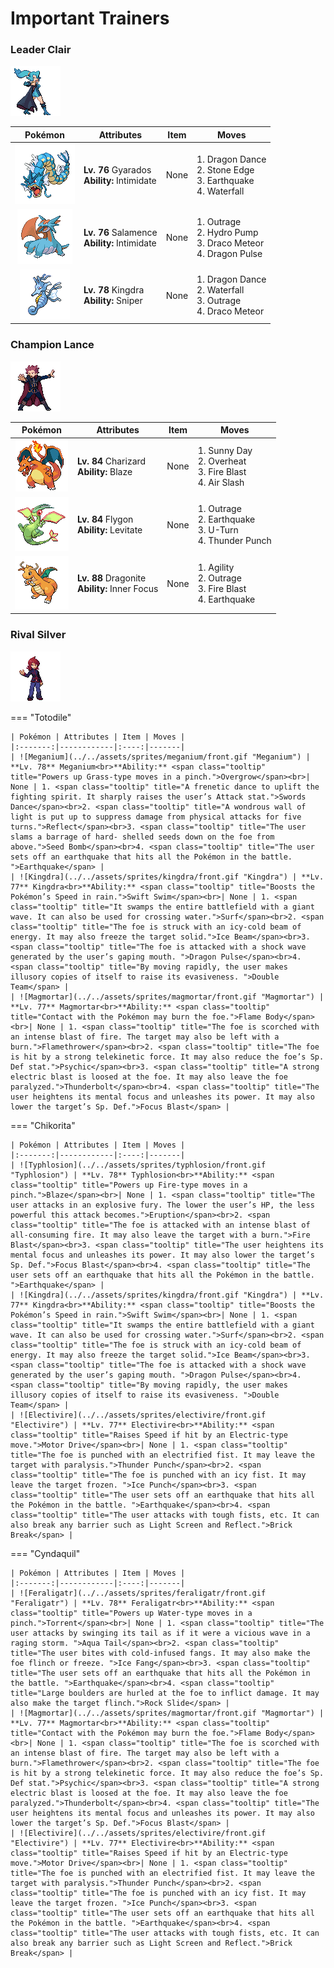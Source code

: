 # Important Trainers

### Leader Clair

![Leader Clair](../../assets/important_trainers/clair.png "Leader Clair")

| Pokémon | Attributes | Item | Moves |
|:-------:|------------|:----:|-------|
| ![Gyarados](../../assets/sprites/gyarados/front.gif "Gyarados") | **Lv. 76** Gyarados<br>**Ability:** <span class="tooltip" title="Lowers the foe’s Attack stat.">Intimidate</span><br>| None | 1. <span class="tooltip" title="The user vigorously performs a mystic, powerful dance that boosts its Attack and Speed stats.">Dragon Dance</span><br>2. <span class="tooltip" title="The user stabs the foe with a sharpened stone. It has a high critical-hit ratio. ">Stone Edge</span><br>3. <span class="tooltip" title="The user sets off an earthquake that hits all the Pokémon in the battle. ">Earthquake</span><br>4. <span class="tooltip" title="The user charges at the foe rapidly, and may make it flinch. It can also be used to climb a waterfall.">Waterfall</span> |
| ![Salamence](../../assets/sprites/salamence/front.gif "Salamence") | **Lv. 76** Salamence<br>**Ability:** <span class="tooltip" title="Lowers the foe’s Attack stat.">Intimidate</span><br>| None | 1. <span class="tooltip" title="The user rampages and attacks for two to three turns. However, it then becomes confused.">Outrage</span><br>2. <span class="tooltip" title="The foe is blasted by a huge volume of water launched under great pressure. ">Hydro Pump</span><br>3. <span class="tooltip" title="Comets are summoned down from the sky. The attack’s recoil sharply reduces the user’s Sp. Atk stat.">Draco Meteor</span><br>4. <span class="tooltip" title="The foe is attacked with a shock wave generated by the user’s gaping mouth. ">Dragon Pulse</span> |
| ![Kingdra](../../assets/sprites/kingdra/front.gif "Kingdra") | **Lv. 78** Kingdra<br>**Ability:** <span class="tooltip" title="Powers up moves if they become critical hits.">Sniper</span><br>| None | 1. <span class="tooltip" title="The user vigorously performs a mystic, powerful dance that boosts its Attack and Speed stats.">Dragon Dance</span><br>2. <span class="tooltip" title="The user charges at the foe rapidly, and may make it flinch. It can also be used to climb a waterfall.">Waterfall</span><br>3. <span class="tooltip" title="The user rampages and attacks for two to three turns. However, it then becomes confused.">Outrage</span><br>4. <span class="tooltip" title="Comets are summoned down from the sky. The attack’s recoil sharply reduces the user’s Sp. Atk stat.">Draco Meteor</span> |


### Champion Lance

![Champion Lance](../../assets/important_trainers/lance.png "Champion Lance")

| Pokémon | Attributes | Item | Moves |
|:-------:|------------|:----:|-------|
| ![Charizard](../../assets/sprites/charizard/front.gif "Charizard") | **Lv. 84** Charizard<br>**Ability:** <span class="tooltip" title="Powers up Fire-type moves in a pinch.">Blaze</span><br>| None | 1. <span class="tooltip" title="The user intensifies the sun for five turns, powering up Fire-type moves. ">Sunny Day</span><br>2. <span class="tooltip" title="The user attacks the foe at full power. The attack’s recoil sharply reduces the user’s Sp. Atk stat.">Overheat</span><br>3. <span class="tooltip" title="The foe is attacked with an intense blast of all-consuming fire. It may also leave the target with a burn.">Fire Blast</span><br>4. <span class="tooltip" title="The user attacks with a blade of air that slices even the sky. It may also make the target flinch.">Air Slash</span> |
| ![Flygon](../../assets/sprites/flygon/front.gif "Flygon") | **Lv. 84** Flygon<br>**Ability:** <span class="tooltip" title="Gives full immunity to all Ground-type moves.">Levitate</span><br>| None | 1. <span class="tooltip" title="The user rampages and attacks for two to three turns. However, it then becomes confused.">Outrage</span><br>2. <span class="tooltip" title="The user sets off an earthquake that hits all the Pokémon in the battle. ">Earthquake</span><br>3. <span class="tooltip" title="After making its attack, the user rushes back to switch places with a party Pokémon in waiting.">U-Turn</span><br>4. <span class="tooltip" title="The foe is punched with an electrified fist. It may leave the target with paralysis.">Thunder Punch</span> |
| ![Dragonite](../../assets/sprites/dragonite/front.gif "Dragonite") | **Lv. 88** Dragonite<br>**Ability:** <span class="tooltip" title="The Pokémon is protected from flinching.">Inner Focus</span><br>| None | 1. <span class="tooltip" title="The user relaxes and lightens its body to move faster. It sharply boosts the Speed stat.">Agility</span><br>2. <span class="tooltip" title="The user rampages and attacks for two to three turns. However, it then becomes confused.">Outrage</span><br>3. <span class="tooltip" title="The foe is attacked with an intense blast of all-consuming fire. It may also leave the target with a burn.">Fire Blast</span><br>4. <span class="tooltip" title="The user sets off an earthquake that hits all the Pokémon in the battle. ">Earthquake</span> |


### Rival Silver

![Rival Silver](../../assets/important_trainers/silver.png "Rival Silver")

=== "Totodile"

	| Pokémon | Attributes | Item | Moves |
	|:-------:|------------|:----:|-------|
	| ![Meganium](../../assets/sprites/meganium/front.gif "Meganium") | **Lv. 78** Meganium<br>**Ability:** <span class="tooltip" title="Powers up Grass-type moves in a pinch.">Overgrow</span><br>| None | 1. <span class="tooltip" title="A frenetic dance to uplift the fighting spirit. It sharply raises the user’s Attack stat.">Swords Dance</span><br>2. <span class="tooltip" title="A wondrous wall of light is put up to suppress damage from physical attacks for five turns.">Reflect</span><br>3. <span class="tooltip" title="The user slams a barrage of hard- shelled seeds down on the foe from above.">Seed Bomb</span><br>4. <span class="tooltip" title="The user sets off an earthquake that hits all the Pokémon in the battle. ">Earthquake</span> |
	| ![Kingdra](../../assets/sprites/kingdra/front.gif "Kingdra") | **Lv. 77** Kingdra<br>**Ability:** <span class="tooltip" title="Boosts the Pokémon’s Speed in rain.">Swift Swim</span><br>| None | 1. <span class="tooltip" title="It swamps the entire battlefield with a giant wave. It can also be used for crossing water.">Surf</span><br>2. <span class="tooltip" title="The foe is struck with an icy-cold beam of energy. It may also freeze the target solid.">Ice Beam</span><br>3. <span class="tooltip" title="The foe is attacked with a shock wave generated by the user’s gaping mouth. ">Dragon Pulse</span><br>4. <span class="tooltip" title="By moving rapidly, the user makes illusory copies of itself to raise its evasiveness. ">Double Team</span> |
	| ![Magmortar](../../assets/sprites/magmortar/front.gif "Magmortar") | **Lv. 77** Magmortar<br>**Ability:** <span class="tooltip" title="Contact with the Pokémon may burn the foe.">Flame Body</span><br>| None | 1. <span class="tooltip" title="The foe is scorched with an intense blast of fire. The target may also be left with a burn.">Flamethrower</span><br>2. <span class="tooltip" title="The foe is hit by a strong telekinetic force. It may also reduce the foe’s Sp. Def stat.">Psychic</span><br>3. <span class="tooltip" title="A strong electric blast is loosed at the foe. It may also leave the foe paralyzed.">Thunderbolt</span><br>4. <span class="tooltip" title="The user heightens its mental focus and unleashes its power. It may also lower the target’s Sp. Def.">Focus Blast</span> |
	
=== "Chikorita"

	| Pokémon | Attributes | Item | Moves |
	|:-------:|------------|:----:|-------|
	| ![Typhlosion](../../assets/sprites/typhlosion/front.gif "Typhlosion") | **Lv. 78** Typhlosion<br>**Ability:** <span class="tooltip" title="Powers up Fire-type moves in a pinch.">Blaze</span><br>| None | 1. <span class="tooltip" title="The user attacks in an explosive fury. The lower the user’s HP, the less powerful this attack becomes.">Eruption</span><br>2. <span class="tooltip" title="The foe is attacked with an intense blast of all-consuming fire. It may also leave the target with a burn.">Fire Blast</span><br>3. <span class="tooltip" title="The user heightens its mental focus and unleashes its power. It may also lower the target’s Sp. Def.">Focus Blast</span><br>4. <span class="tooltip" title="The user sets off an earthquake that hits all the Pokémon in the battle. ">Earthquake</span> |
	| ![Kingdra](../../assets/sprites/kingdra/front.gif "Kingdra") | **Lv. 77** Kingdra<br>**Ability:** <span class="tooltip" title="Boosts the Pokémon’s Speed in rain.">Swift Swim</span><br>| None | 1. <span class="tooltip" title="It swamps the entire battlefield with a giant wave. It can also be used for crossing water.">Surf</span><br>2. <span class="tooltip" title="The foe is struck with an icy-cold beam of energy. It may also freeze the target solid.">Ice Beam</span><br>3. <span class="tooltip" title="The foe is attacked with a shock wave generated by the user’s gaping mouth. ">Dragon Pulse</span><br>4. <span class="tooltip" title="By moving rapidly, the user makes illusory copies of itself to raise its evasiveness. ">Double Team</span> |
	| ![Electivire](../../assets/sprites/electivire/front.gif "Electivire") | **Lv. 77** Electivire<br>**Ability:** <span class="tooltip" title="Raises Speed if hit by an Electric-type move.">Motor Drive</span><br>| None | 1. <span class="tooltip" title="The foe is punched with an electrified fist. It may leave the target with paralysis.">Thunder Punch</span><br>2. <span class="tooltip" title="The foe is punched with an icy fist. It may leave the target frozen. ">Ice Punch</span><br>3. <span class="tooltip" title="The user sets off an earthquake that hits all the Pokémon in the battle. ">Earthquake</span><br>4. <span class="tooltip" title="The user attacks with tough fists, etc. It can also break any barrier such as Light Screen and Reflect.">Brick Break</span> |
	
=== "Cyndaquil"

	| Pokémon | Attributes | Item | Moves |
	|:-------:|------------|:----:|-------|
	| ![Feraligatr](../../assets/sprites/feraligatr/front.gif "Feraligatr") | **Lv. 78** Feraligatr<br>**Ability:** <span class="tooltip" title="Powers up Water-type moves in a pinch.">Torrent</span><br>| None | 1. <span class="tooltip" title="The user attacks by swinging its tail as if it were a vicious wave in a raging storm. ">Aqua Tail</span><br>2. <span class="tooltip" title="The user bites with cold-infused fangs. It may also make the foe flinch or freeze. ">Ice Fang</span><br>3. <span class="tooltip" title="The user sets off an earthquake that hits all the Pokémon in the battle. ">Earthquake</span><br>4. <span class="tooltip" title="Large boulders are hurled at the foe to inflict damage. It may also make the target flinch.">Rock Slide</span> |
	| ![Magmortar](../../assets/sprites/magmortar/front.gif "Magmortar") | **Lv. 77** Magmortar<br>**Ability:** <span class="tooltip" title="Contact with the Pokémon may burn the foe.">Flame Body</span><br>| None | 1. <span class="tooltip" title="The foe is scorched with an intense blast of fire. The target may also be left with a burn.">Flamethrower</span><br>2. <span class="tooltip" title="The foe is hit by a strong telekinetic force. It may also reduce the foe’s Sp. Def stat.">Psychic</span><br>3. <span class="tooltip" title="A strong electric blast is loosed at the foe. It may also leave the foe paralyzed.">Thunderbolt</span><br>4. <span class="tooltip" title="The user heightens its mental focus and unleashes its power. It may also lower the target’s Sp. Def.">Focus Blast</span> |
	| ![Electivire](../../assets/sprites/electivire/front.gif "Electivire") | **Lv. 77** Electivire<br>**Ability:** <span class="tooltip" title="Raises Speed if hit by an Electric-type move.">Motor Drive</span><br>| None | 1. <span class="tooltip" title="The foe is punched with an electrified fist. It may leave the target with paralysis.">Thunder Punch</span><br>2. <span class="tooltip" title="The foe is punched with an icy fist. It may leave the target frozen. ">Ice Punch</span><br>3. <span class="tooltip" title="The user sets off an earthquake that hits all the Pokémon in the battle. ">Earthquake</span><br>4. <span class="tooltip" title="The user attacks with tough fists, etc. It can also break any barrier such as Light Screen and Reflect.">Brick Break</span> |
	
